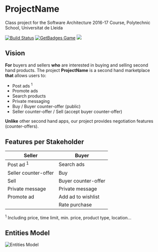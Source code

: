 # ProjectName

Class project for the Software Architecture 2016-17 Course, Polytechnic School, Universitat de Lleida

[![Build Status](https://travis-ci.org/UdL-EPS-SoftArch/softarch-1617-server.svg?branch=master)](https://travis-ci.org/UdL-EPS-SoftArch/softarch-1617-server/branches) [![GetBadges Game](https://udl-eps-softarch-softarch-1617-server.getbadges.io/shield/company/udl-eps-softarch-softarch-1617-server)](https://udl-eps-softarch-softarch-1617-server.getbadges.io/?ref=shield-game) <a href="https://zenhub.com"><img src="https://cdn.rawgit.com/ZenHubIO/support/master/zenhub-badge.svg"></a>

## Vision

**For** buyers and sellers **who** are interested in buying and selling second hand products.
The project **ProjectName** is a second hand marketplace **that** allows users to:

* Post ads <sup>1</sup>
* Promote ads
* Search products
* Private messaging
* Buy / Buyer counter-offer (public)
* Seller counter-offer / Sell (accept buyer counter-offer)

**Unlike** other second hand apps, our project provides negotiation features (counter-offers).

## Features per Stakeholder

| Seller                  | Buyer                  |
| ------------------------| -----------------------|
| Post ad <sup>1</sup>    | Search ads             |
| Seller counter-offer    | Buy                    |
| Sell                    | Buyer counter-offer    |
| Private message         | Private message        |
| Promote ad              | Add ad to wishlist     |
|                         | Rate purchase          |

<sup>1</sup> Including price, time limit, min. price, product type, location...

## Entities Model

![Entities Model](docs/entities.png)